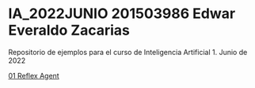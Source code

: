 # IA_2022JUNIO 201503986 Edwar Everaldo Zacarias
Repositorio de ejemplos para el curso de Inteligencia Artificial 1. Junio de 2022

[01 Reflex Agent](https://cuentaroja11.github.io/IA_2022JUNIO/01_relfex_agent.html)